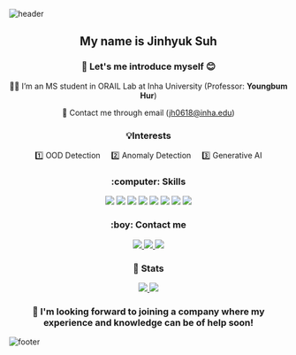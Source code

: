 ![header](https://capsule-render.vercel.app/api?type=waving&color=0:FF5733,100:C70039&height=200&section=header&text=Welcome%20aboard👋)



<h2 align="center">My name is <strong>Jinhyuk Suh</strong></h2>
<h3 align="center">🙌 Let's me introduce myself 😊</h3>


<p align="center">
  👨‍🎓 I’m an MS student in ORAIL Lab at Inha University (Professor: <strong>Youngbum Hur</strong>)
</p>

<p align="center">
  📧 Contact me through email (<a href="mailto:jh0618@inha.edu">jh0618@inha.edu</a>)
</p>

 <h3 align="center">💡Interests</h3>
 
<p align="center">
  1️⃣ OOD Detection &nbsp;&nbsp;&nbsp; 2️⃣ Anomaly Detection &nbsp;&nbsp;&nbsp; 3️⃣ Generative AI
</p>


 <h3 align="center"> :computer: Skills</h3>

<p align="center">
  <!-- Language -->
  <img src="https://img.shields.io/badge/Python-3776AB?style=for-the-badge&logo=python&logoColor=white"/>
  <img src="https://img.shields.io/badge/R-276DC3?style=for-the-badge&logo=r&logoColor=white"/>
  <img src="https://img.shields.io/badge/C++-00599C?style=for-the-badge&logo=c%2B%2B&logoColor=white"/>
  
  <!-- Framework / Library -->
  <img src="https://img.shields.io/badge/PyTorch-EE4C2C?style=for-the-badge&logo=pytorch&logoColor=white"/>
  
  <!-- Database -->
  <img src="https://img.shields.io/badge/MySQL-4479A1?style=for-the-badge&logo=mysql&logoColor=white"/>
  
  <!-- Tool -->
  <img src="https://img.shields.io/badge/SPICE-8A2BE2?style=for-the-badge&logo=circuitverse&logoColor=white"/>
  <img src="https://img.shields.io/badge/MATLAB-0076A8?style=for-the-badge&logo=matlab&logoColor=white"/>
  <img src="https://img.shields.io/badge/CPLEX-054ADA?style=for-the-badge&logo=ibm&logoColor=white"/>
</p>



 <h3 align="center"> :boy: Contact me</h3>

<p align="center">
  <!-- Instagram -->
  <a href="https://www.instagram.com/jin_hyuk_0618">
    <img src="https://img.shields.io/badge/Instagram-E4405F?style=for-the-badge&logo=instagram&logoColor=white"/>
  </a>

  <!-- KakaoTalk -->
  <a href="#">
    <img src="https://img.shields.io/badge/KakaoTalk-jhsuh0618-FFCD00?style=for-the-badge&logo=kakaotalk&logoColor=black"/>
  </a>

  <!-- Naver Blog -->
  <a href="https://blog.naver.com/zjhsuhz">
    <img src="https://img.shields.io/badge/Naver_Blog-03C75A?style=for-the-badge&logo=naver&logoColor=white"/>
  </a>
</p>




 <h3 align="center">🏅 Stats</h3>
 
<p align="center">
  <a href="https://solved.ac/zerotiger">
    <img src="http://mazassumnida.wtf/api/v2/generate_badge?boj=zerotiger" />
  </a>
  <img src="http://mazandi.herokuapp.com/api?handle=zerotiger&theme=warm" />
</p>

<h3 align="center">
  👯 I'm looking forward to joining a company where my experience and knowledge can be of help soon!
  </h3>




![footer](https://capsule-render.vercel.app/api?type=waving&color=0:FF5733,100:C70039&height=200&section=footer)

